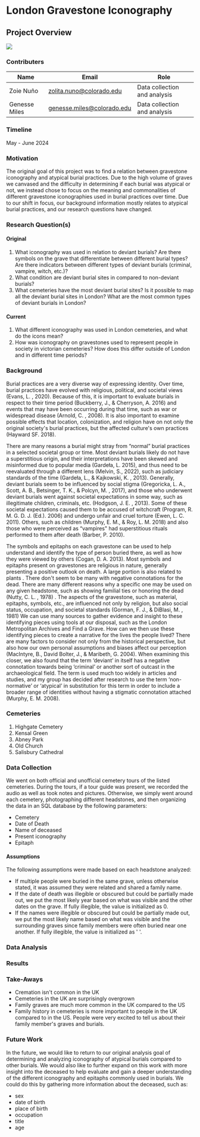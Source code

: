 # London Gravestone Iconography
## Project Overview
![](https://github.com/wyntersmith/Cemetery-Iconography/blob/547e53b2f7714f45255d57da30c18487e8243aaa/Gravestone_Images/Highgate/Random_Icons/PXL_20240602_143834509.jpg?raw=true)


### Contributers
|Name|Email|Role|
|----|-----|----|
|Zoie Nuño|zolita.nuno@colorado.edu|Data collection and analysis|
|Genesse Miles|genesse.miles@colorado.edu|Data collection and analysis|

### Timeline
May - June 2024

### Motivation
The original goal of this project was to find a relation between gravestone iconography and atypical burial practices. Due to the high volume of graves we canvased and the difficulty in determining if each burial was atypical or not, we instead chose to focus on the meaning and commonalities of different gravestone iconographies used in burial practices over time. Due to our shift in focus, our background information mostly relates to atypical burial practices, and our research questions have changed.


### Research Question(s)
#### Original
1. What iconography was used in relation to deviant burials?
    Are there symbols on the grave that differentiate between different burial types?
    Are there indicators between different types of deviant burials (criminal, vampire, witch, etc.)?
2. What condition are deviant burial sites in compared to non-deviant burials?
3. What cemeteries have the most deviant burial sites?
    Is it possible to map all the deviant burial sites in London? 
    What are the most common types of deviant burials in London?
#### Current
1. What different iconography was used in London cemeteries, and what do the icons mean?
2. How was iconography on gravestones used to represent people in society in victorian cemeteries?
    How does this differ outside of London and in different time periods?

### Background
Burial practices are a very diverse way of expressing identity. Over time, burial practices have evolved with religious, political, and societal views (Evans, L. , 2020). Because of this, it is important to evaluate burials in respect to their time period (Buckberry, J., & Cherryson, A. 2016) and events that may have been occurring during that time, such as war or widespread disease (Arnold, C. , 2008). It is also important to examine possible effects that location, colonization, and religion have on not only the original society's burial practices, but the affected culture's own practices (Hayward SF. 2018). 

There are many reasons a burial might stray from “normal” burial practices in a selected societal group or time. Most deviant burials likely do not have a superstitious origin, and their interpretations have been skewed and misinformed due to popular media (Gardeła, L. 2015), and thus need to be reevaluated through a different lens (Melvin, S., 2022), such as judiciary standards of the time (Gardeła, L., & Kajkowski, K. , 2013). Generally, deviant burials seem to be influenced by social stigma (Gregoricka, L. A., Scott, A. B., Betsinger, T. K., & Polcyn, M. , 2017), and those who underwent deviant burials went against societal expectations in some way, such as illegitimate children, criminals, etc. (Hodgson, J. E. , 2013). Some of these societal expectations caused them to be accused of witchcraft (Program, R. M. G. D. J. (Ed.). 2006) and undergo unfair and cruel torture (Ewen, L. C. 2011). Others, such as children  (Murphy, E. M., & Roy, L. M. 2018) and also those who were perceived as “vampires" had superstitious rituals performed to them after death (Barber, P. 2010). 

The symbols and epitaphs on each gravestone can be used to help understand and identify the type of person buried there, as well as how they were viewed by others (Cogan, D. A. 2013). Most symbols and epitaphs present on gravestones are religious in nature, generally presenting a positive outlook on death. A large portion is also related to plants . There don't seem to be many with negative connotations for the dead. There are many different reasons why a specific one may be used on any given headstone, such as showing familial ties or honoring the dead (Nutty, C. L. , 1978) . The aspects of the gravestone, such as material, epitaphs, symbols, etc., are influenced not only by religion, but also social status, occupation, and societal standards (Gorman, F. J., & DiBlasi, M. , 1981) We can use many sources to gather evidence and insight to these identifying pieces using tools at our disposal, such as the London Metropolitan Archives and Find a Grave. How can we then use these identifying pieces to create a narrative for the lives the people lived? There are many factors to consider not only from the historical perspective, but also how our own personal assumptions and biases affect our perception (MacIntyre, B., David Bolter, J., & Maribeth, G. 2004). When examining this closer, we also found that the term ‘deviant’ in itself has a negative connotation towards being ‘criminal’ or another sort of outcast in the archaeological field. The term is used much too widely in articles and studies, and my group has decided after research to use the term ‘non-normative’ or ‘atypical’ in substitution for this term in order to include a broader range of identities without having a stigmatic connotation attached (Murphy, E. M. 2008).


### Cemeteries
1. Highgate Cemetery
2. Kensal Green
3. Abney Park
4. Old Church
5. Salisbury Cathedral

### Data Collection
We went on both official and unofficial cemetery tours of the listed cemeteries. During the tours, if a tour guide was present, we recorded the audio as well as took notes and pictures. Otherwise, we simply went around each cemetery, photographing different headstones, and then organizing the data in an SQL database by the following parameters:
- Cemetery
- Date of Death
- Name of deceased
- Present iconography
- Epitaph

#### Assumptions
The following assumptions were made based on each headstone analyzed:
- If multiple people were buried in the same grave, unless otherwise stated, it was assumed they were related and shared a family name. 
- If the date of death was illegible or obscured but could be partially made out, we put the most likely year based on what was visible and the other dates on the grave.
    If fully illegible, the value is initialized as 0.
- If the names were illegible or obscured but could be partially made out, we put the most likely name based on what was visible and the surrounding graves since family members were often buried near one another.
    If fully illegible, the value is initialized as ' '.
### Data Analysis

### Results

### Take-Aways
- Cremation isn't common in the UK
- Cemeteries in the UK are surprisingly overgrown
- Family graves are much more common in the UK compared to the US
- Family history in cemeteries is more important to people in the UK compared to in the US. People were very excited to tell us about their family member's graves and burials.

### Future Work
In the future, we would like to return to our original analysis goal of determining and analyzing iconography of atypical burials compared to other burials. We would also like to further expand on this work with more insight into the deceased to help evaluate and gain a deeper understanding of the different iconography and epitaphs commonly used in burials. We could do this by gathering more information about the deceased, such as:
- sex
- date of birth
- place of birth
- occupation
- title
- age
